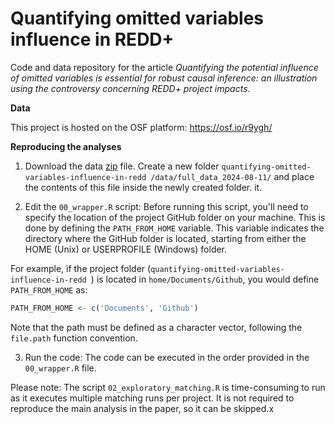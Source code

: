 # Quantifying omitted variables influence in REDD+

Code and data repository for the article *Quantifying the potential influence of omitted variables is essential for robust causal inference: an illustration using the controversy concerning REDD+ project impacts*. 

**Data**

This project is hosted on the OSF platform: https://osf.io/r9ygh/

**Reproducing the analyses**

1. Download the data [zip](https://osf.io/r9ygh/files/osfstorage/680251c8f9c5af4839d5655d) file. Create a new folder `quantifying-omitted-variables-influence-in-redd /data/full_data_2024-08-11/` and place the contents of this file inside the newly created folder. it.

2. Edit the `00_wrapper.R` script: Before running this script, you'll need to specify the location of the project GitHub folder on your machine. This is done by defining the `PATH_FROM_HOME` variable. This variable indicates the directory where the GitHub folder is located, starting from either the HOME (Unix) or USERPROFILE (Windows) folder.

For example, if the project folder (`quantifying-omitted-variables-influence-in-redd `) is located in `home/Documents/Github`, you would define `PATH_FROM_HOME` as:

```R
PATH_FROM_HOME <- c('Documents', 'Github')
```

Note that the path must be defined as a character vector, following the `file.path` function convention.

3. Run the code: The code can be executed in the order provided in the `00_wrapper.R` file.

Please note: The script `02_exploratory_matching.R` is time-consuming to run as it executes multiple matching runs per project. It is not required to reproduce the main analysis in the paper, so it can be skipped.x

